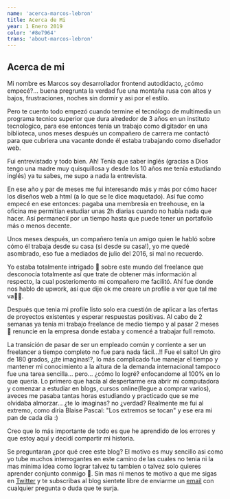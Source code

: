 ```yaml
---
name: 'acerca-marcos-lebron'
title: Acerca de Mi
year: 1 Enero 2019
color: '#8e7964'
trans: 'about-marcos-lebron'
---
```


## Acerca de mi
Mi nombre es Marcos soy desarrollador frontend autodidacto,  ¿cómo empecé?... buena pregrunta la verdad fue una montaña rusa con altos y bajos, frustraciones, noches sin dormir y asi por el estilo.

Pero te cuento todo empezó cuando termine el tecnólogo de multimedia un programa tecnico superior que dura alrededor de 3 años en un instituto tecnologico, para ese entonces tenía un trabajo como digitador en una biblioteca, unos meses después un compañero de carrera me contactó para que cubriera una vacante donde él estaba trabajando como diseñador web. 

Fui entrevistado y todo bien. Ah! Tenía que saber inglés (gracias a Dios tengo una madre muy quisquillosa y desde los 10 años me tenía estudiando inglés) ya tu sabes, me supo a nada la entrevista.

En ese año y par de meses me fui interesando más y más por cómo hacer los diseños web a html (a lo que se le dice maquetado). Así fue como empecé en ese entonces: pagaba una membresía en treehouse, en la oficina me permitían estudiar unas 2h diarias cuando no había nada que hacer. Así permanecií por un tiempo hasta que puede tener un portafolio más o menos decente. 

Unos meses después, un compañero tenía un amigo quien le habló sobre cómo él trabaja desde su casa (si desde su casa!), yo me quedé asombrado, eso fue a mediados de julio del 2016, si mal no recuerdo. 

Yo estaba totalmente intrigado 🧐 sobre este mundo del freelance que desconocía totalmente así que trate de obtener más información al respecto, la cual posteriomento mi compañero me facilitó. Ahí fue donde nos hablo de upwork, así que  dije ok me creare un profile a ver que tal me va👨‍🔬.

Después que tenia mi profile listo solo era cuestión de aplicar a las ofertas de proyectos existentes y esperar respuestas positivas. Al cabo de 2 semanas ya tenía mi trabajo freelance de medio tiempo y al pasar 2 meses 🎯 renuncie en la empresa donde estaba y comencé a trabajar full remoto.

La transición de pasar de ser un empleado común y corriente a ser un freelancer a tiempo completo no fue para nada fácil...!! Fue el salto! Un giro de 180 grados, ¿¡te imaginas!?, lo más complicado fue manejar el tiempo y mantener mi conocimiento a la altura de la demanda internacional tampoco fue una tarea sencilla... pero... ¿cómo lo logré? enfocandome al 100% en lo que quería. Lo primero que hacía al despertarme era abrir mi computadora y comenzar a estudiar en blogs, cursos online(llegue a comprar varios), aveces me pasaba tantas horas estudiando y practicado que se me olvidaba almorzar... ¿te lo imaginas? no ¿verdad? Realmente me fui al extremo, como diria Blaise Pascal: "Los extremos se tocan" y ese era mi pan de cada dia :) 

Creo que lo más importante de todo es que he aprendido de los errores y que estoy aquí y decidí compartir mi historia. 

Se preguntaran ¿por qué cree este blog? El motivo es muy sencillo asi como yo tube muchos interrogantes en este camino de las cuales no tenia ni la mas minima idea como lograr talvez tu tambien o talvez solo quieres aprender conjunto conmigo 🚀. Sin mas ni menos te motivo a que me sigas en [Twitter](https://twitter.com/lebronmarcos) y te subscribas al blog sientete libre de enviarme un [email](mailto:lebron.marcos@gmail.com) con cualquier pregunta o duda que te surja.


